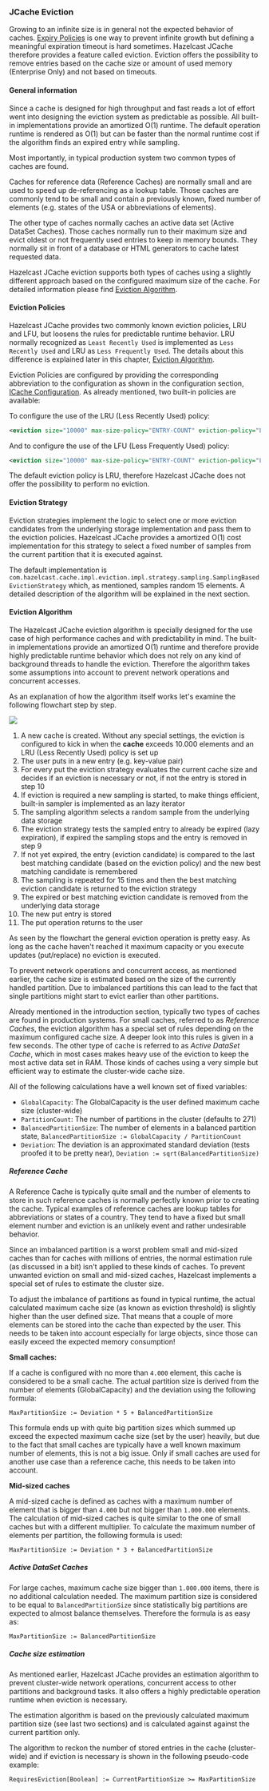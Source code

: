 
### JCache Eviction

Growing to an infinite size is in general not the expected behavior of caches. [Expiry Policies](#expirepolicy) is one way to
prevent infinite growth but defining a meaningful expiration timeout is hard sometimes. Hazelcast JCache therefore provides a
feature called eviction. Eviction offers the possibility to remove entries based on the cache size or amount of used memory
(Enterprise Only) and not based on timeouts.

#### General information

Since a cache is designed for high throughput and fast reads a lot of effort went into designing the eviction system as
predictable as possible. All built-in implementations provide an amortized O(1) runtime. The default operation runtime is
rendered as O(1) but can be faster than the normal runtime cost if the algorithm finds an expired entry while sampling.

Most importantly, in typical production system two common types of caches are found.

Caches for reference data (Reference Caches) are normally small and are used to speed up de-referencing as a lookup table. Those
caches are commonly tend to be small and contain a previously known, fixed number of elements (e.g. states of the USA or
abbreviations of elements).

The other type of caches normally caches an active data set (Active DataSet Caches). Those caches normally run to their maximum
size and evict oldest or not frequently used entries to keep in memory bounds. They normally sit in front of a database or HTML
generators to cache latest requested data.

Hazelcast JCache eviction supports both types of caches using a slightly different approach based on the configured maximum size
of the cache. For detailed information please find [Eviction Algorithm](#eviction-algorithm).

#### Eviction Policies

Hazelcast JCache provides two commonly known eviction policies, LRU and LFU, but loosens the rules for predictable runtime
behavior. LRU normally recognized as `Least Recently Used` is implemented as `Less Recently Used` and LRU as
`Less Frequently Used`. The details about this difference is explained later in this chapter,
[Eviction Algorithm](#eviction-algorithm).

Eviction Policies are configured by providing the corresponding abbreviation to the configuration as shown in the configuration
section, [ICache Configuration](#icache-configuration). As already mentioned, two built-in policies are available:

To configure the use of the LRU (Less Recently Used) policy:

```xml
<eviction size="10000" max-size-policy="ENTRY-COUNT" eviction-policy="LRU" />
```

And to configure the use of the LFU (Less Frequently Used) policy:

```xml
<eviction size="10000" max-size-policy="ENTRY-COUNT" eviction-policy="LFU" />
```

The default eviction policy is LRU, therefore Hazelcast JCache does not offer the possibility to perform no eviction.

#### Eviction Strategy

Eviction strategies implement the logic to select one or more eviction candidates from the underlying storage implementation and
pass them to the eviction policies. Hazelcast JCache provides a amortized O(1) cost implementation for this strategy to select a
fixed number of samples from the current partition that it is executed against.

The default implementation is `com.hazelcast.cache.impl.eviction.impl.strategy.sampling.SamplingBasedEvictionStrategy` which, as
mentioned, samples random 15 elements. A detailed description of the algorithm will be explained in the next section.

#### Eviction Algorithm

The Hazelcast JCache eviction algorithm is specially designed for the use case of high performance caches and with predictability
in mind. The built-in implementations provide an amortized O(1) runtime and therefore provide highly predictable runtime behavior
which does not rely on any kind of background threads to handle the eviction. Therefore the algorithm takes some assumptions into
account to prevent network operations and concurrent accesses.

As an explanation of how the algorithm itself works let's examine the following flowchart step by step.

![](images/eviction/eviction-flowchart.png)

1. A new cache is created. Without any special settings, the eviction is configured to kick in when the **cache** exceeds 10.000
elements and an LRU (Less Recently Used) policy is set up
2. The user puts in a new entry (e.g. key-value pair)
3. For every put the eviction strategy evaluates the current cache size and decides if an eviction is necessary or not, if not the entry is stored in step 10
4. If eviction is required a new sampling is started, to make things efficient, built-in sampler is implemented as an lazy iterator
5. The sampling algorithm selects a random sample from the underlying data storage
6. The eviction strategy tests the sampled entry to already be expired (lazy expiration), if expired the sampling stops and the entry is removed in step 9
7. If not yet expired, the entry (eviction candidate) is compared to the last best matching candidate (based on the eviction policy) and the new best matching candidate is remembered
8. The sampling is repeated for 15 times and then the best matching eviction candidate is returned to the eviction strategy
9. The expired or best matching eviction candidate is removed from the underlying data storage
10. The new put entry is stored
11. The put operation returns to the user

As seen by the flowchart the general eviction operation is pretty easy. As long as the cache haven't reached it maximum capacity
or you execute updates (put/replace) no eviction is executed.

To prevent network operations and concurrent access, as mentioned earlier, the cache size is estimated based on the size of the
currently handled partition. Due to imbalanced partitions this can lead to the fact that single partitions might start to evict
earlier than other partitions.

Already mentioned in the introduction section, typically two types of caches are found in production systems. For small caches,
referred to as *Reference Caches*, the eviction algorithm has a special set of rules depending on the maximum configured cache
size. A deeper look into this rules is given in a few seconds. The other type of cache is referred to as *Active DataSet Cache*,
which in most cases makes heavy use of the eviction to keep the most active data set in RAM. Those kinds of caches using a very
simple but efficient way to estimate the cluster-wide cache size.

All of the following calculations have a well known set of fixed variables:
- `GlobalCapacity`: The GlobalCapacity is the user defined maximum cache size (cluster-wide)
- `PartitionCount`: The number of partitions in the cluster (defaults to 271)
- `BalancedPartitionSize`: The number of elements in a balanced partition state, `BalancedPartitionSize := GlobalCapacity / PartitionCount`
- `Deviation`: The deviation is an approximated standard deviation (tests proofed it to be pretty near), `Deviation := sqrt(BalancedPartitionSize)`

##### Reference Cache

A Reference Cache is typically quite small and the number of elements to store in such reference caches is normally perfectly
known prior to creating the cache. Typical examples of reference caches are lookup tables for abbreviations or states of a
country. They tend to have a fixed but small element number and eviction is an unlikely event and rather undesirable behavior.

Since an imbalanced partition is a worst problem small and mid-sized caches than for caches with millions of entries, the normal
estimation rule (as discussed in a bit) isn't applied to these kinds of caches. To prevent unwanted eviction on small and
mid-sized caches, Hazelcast implements a special set of rules to estimate the cluster size.

To adjust the imbalance of partitions as found in typical runtime, the actual calculated maximum cache size (as known as eviction
threshold) is slightly higher than the user defined size. That means that a couple of more elements can be stored into the cache
than expected by the user. This needs to be taken into account especially for large objects, since those can easily exceed the
expected memory consumption!

**Small caches:**

If a cache is configured with no more than `4.000` element, this cache is considered to be a small cache. The actual partition
size is derived from the number of elements (GlobalCapacity) and the deviation using the following formula:

```plain
MaxPartitionSize := Deviation * 5 + BalancedPartitionSize
```

This formula ends up with quite big partition sizes which summed up exceed the expected maximum cache size (set by the user)
heavily, but due to the fact that small caches are typically have a well known maximum number of elements, this is not a big
issue. Only if small caches are used for another use case than a reference cache, this needs to be taken into account.

**Mid-sized caches**

A mid-sized cache is defined as caches with a maximum number of element that is bigger than `4.000` but not bigger than
`1.000.000` elements. The calculation of mid-sized caches is quite similar to the one of small caches but with a different
multiplier. To calculate the maximum number of elements per partition, the following formula is used:

```plain
MaxPartitionSize := Deviation * 3 + BalancedPartitionSize
```

##### Active DataSet Caches

For large caches, maximum cache size bigger than `1.000.000` items, there is no additional calculation needed. The maximum
partition size is considered to be equal to `BalancedPartitionSize` since statistically big partitions are expected to almost
balance themselves. Therefore the formula is as easy as:

```plain
MaxPartitionSize := BalancedPartitionSize
```

##### Cache size estimation

As mentioned earlier, Hazelcast JCache provides an estimation algorithm to prevent cluster-wide network operations, concurrent
access to other partitions and background tasks. It also offers a highly predictable operation runtime when eviction is necessary.

The estimation algorithm is based on the previously calculated maximum partition size (see last two sections) and is calculated
against against the current partition only.

The algorithm to reckon the number of stored entries in the cache (cluster-wide) and if eviction is necessary is shown in the
following pseudo-code example:

```plain
RequiresEviction[Boolean] := CurrentPartitionSize >= MaxPartitionSize
```
